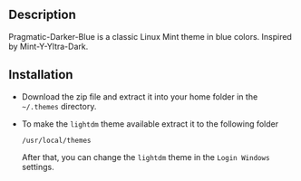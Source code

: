 ## Description

Pragmatic-Darker-Blue is a classic Linux Mint theme in blue colors. Inspired by Mint-Y-Yltra-Dark.

## Installation

* Download the zip file and extract it into your home folder in the `~/.themes` directory.

* To make the `lightdm` theme available extract it to the following folder
    ``` 
    /usr/local/themes
    ```
    After that, you can change the `lightdm` theme in the `Login Windows` settings.



